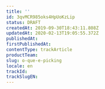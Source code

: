 ```yaml
---
title: ''
id: 3qvMCR985oks4HpUoKzLip
status: DRAFT
createdAt: 2019-09-30T18:43:11.808Z
updatedAt: 2020-02-13T19:05:55.372Z
publishedAt: 
firstPublishedAt: 
contentType: trackArticle
productTeam: 
slug: o-que-e-picking
locale: en
trackId: 
trackSlugEN: 
---
```



